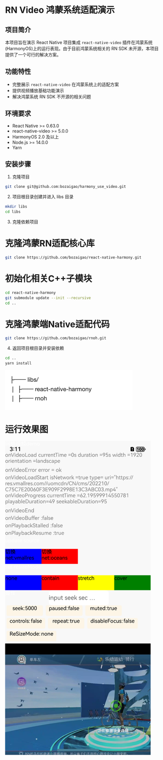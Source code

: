 # RN Video 鸿蒙系统适配演示

## 项目简介

本项目旨在演示 React Native 项目集成 `react-native-video` 插件在鸿蒙系统(HarmonyOS)上的运行表现。由于目前鸿蒙系统相关的 RN SDK 未开源，本项目提供了一个可行的解决方案。

## 功能特性

- 完整展示 `react-native-video` 在鸿蒙系统上的适配方案
- 提供视频播放基础功能演示
- 解决鸿蒙系统 RN SDK 不开源的相关问题

## 环境要求

- React Native >= 0.63.0
- react-native-video >= 5.0.0
- HarmonyOS 2.0 及以上
- Node.js >= 14.0.0
- Yarn

## 安装步骤

1. 克隆项目

```bash
git clone git@github.com:bozaigao/harmony_use_video.git
```


2. 项目根目录创建并进入 libs 目录

```bash  
mkdir libs
cd libs
```

3. 克隆依赖项目

# 克隆鸿蒙RN适配核心库
```bash
git clone https://github.com/bozaigao/react-native-harmony.git
```

# 初始化相关C++子模块
```bash
cd react-native-harmony
git submodule update --init --recursive
cd ..
```

# 克隆鸿蒙端Native适配代码
```bash
git clone https://github.com/bozaigao/rnoh.git
```

4. 返回项目根目录并安装依赖

```bash
cd ..
yarn install
```

![image](./dir.png)

# 运行效果图
![image](./demo.png)